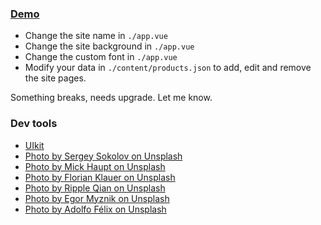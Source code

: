 
### [Demo](https://y6ok7k-3000.csb.app/)

- Change the site name in `./app.vue`
- Change the site background in `./app.vue`
- Change the custom font in `./app.vue`
- Modify your data in `./content/products.json` to add, edit and remove the site pages.

Something breaks, needs upgrade. Let me know.

### Dev tools

- [UIkit](https://getuikit.com/)
- [Photo by Sergey Sokolov on Unsplash](https://unsplash.com/photos/YSUnEXMVN5k)
- [Photo by Mick Haupt on Unsplash](https://unsplash.com/photos/tJefy_Vu7Po)
- [Photo by Florian Klauer on Unsplash](https://unsplash.com/photos/mk7D-4UCfmg)
- [Photo by Ripple Qian on Unsplash](https://unsplash.com/photos/BdvX-f_dJOk)
- [Photo by Egor Myznik on Unsplash](https://unsplash.com/photos/CdRIW3QRdE4)
- [Photo by Adolfo Félix on Unsplash](https://unsplash.com/photos/RTEbHyyZtnU)

